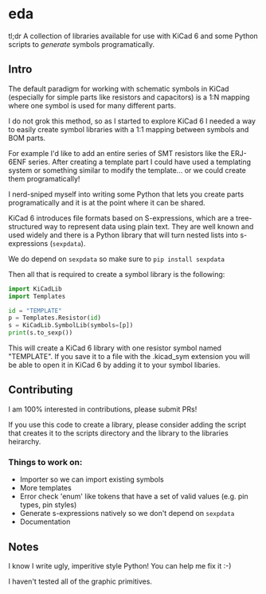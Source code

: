 # eda

tl;dr A collection of libraries available for use with KiCad 6 and some Python scripts to *generate* symbols programatically.

## Intro
The default paradigm for working with schematic symbols in KiCad (especially for simple parts like resistors and capacitors) is a 1:N mapping where one symbol is used for many different parts.

I do not grok this method, so as I started to explore KiCad 6 I needed a way to easily create symbol libraries with a 1:1 mapping between symbols and BOM parts.

For example I'd like to add an entire series of SMT resistors like the ERJ-6ENF series. After creating a template part I could have used a templating system or something similar to modify the template... or we could create them programatically!

I nerd-sniped myself into writing some Python that lets you create parts programatically and it is at the point where it can be shared.

KiCad 6 introduces file formats based on S-expressions, which are a tree-structured way to represent data using plain text. They are well known and used widely and there is a Python library that will turn nested lists into s-expressions (`sexpdata`).

We do depend on `sexpdata` so make sure to `pip install sexpdata` 

Then all that is required to create a symbol library is the following:

```python
import KiCadLib
import Templates

id = "TEMPLATE"
p = Templates.Resistor(id)
s = KiCadLib.SymbolLib(symbols=[p])
print(s.to_sexp())
```
This will create a KiCad 6 library with one resistor symbol named "TEMPLATE". If you save it to a file with the .kicad_sym extension you will be able to open it in KiCad 6 by adding it to your symbol libaries.

## Contributing
I am 100% interested in contributions, please submit PRs!

If you use this code to create a library, please consider adding the script that creates it to the scripts directory and the library to the libraries heirarchy.

### Things to work on:
- Importer so we can import existing symbols
- More templates
- Error check 'enum' like tokens that have a set of valid values (e.g. pin types, pin styles)
- Generate s-expressions natively so we don't depend on `sexpdata`
- Documentation

## Notes
I know I write ugly, imperitive style Python! You can help me fix it :-)

I haven't tested all of the graphic primitives.


